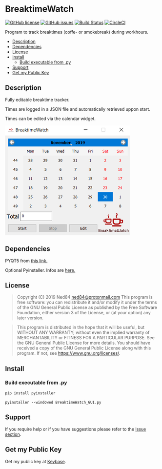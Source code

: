 # BreaktimeWatch

[![GitHub license](https://img.shields.io/github/license/Ned84/BreaktimeWatch?color=blue&style=plastic)](https://github.com/Ned84/BreaktimeWatch/blob/master/LICENSE)
[![GitHub issues](https://img.shields.io/github/issues/Ned84/BreaktimeWatch?style=plastic)](https://github.com/Ned84/BreaktimeWatch/issues)
[![Build Status](https://img.shields.io/endpoint.svg?url=https%3A%2F%2Factions-badge.atrox.dev%2F%2FNed84%2FBreaktimeWatch%2Fbadge&style=plastic)](https://actions-badge.atrox.dev//Ned84/BreaktimeWatch/goto)
[![CircleCI](https://circleci.com/gh/Ned84/BreaktimeWatch.svg?style=svg)](https://circleci.com/gh/Ned84/BreaktimeWatch)

Program to track breaktimes (coffe- or smokebreak) during workhours. 

* [Description](#description)
* [Dependencies](#dependencies)
* [License](#license)
* [Install](#install)
  * [Build executable from .py](#build-executable-from-py)
* [Support](#support)
* [Get my Public Key](#get-my-public-key)

## Description

Fully editable breaktime tracker.

Times are logged in a JSON file and automatically retrieved uppon start.

Times can be edited via the calendar widget.

![BreaktimeWatch GUI](https://github.com/Ned84/BreaktimeWatch/blob/master/Screenshots/BreaktimeWatch_GUI.png)

## Dependencies

PYQT5 from [this link.](https://pypi.org/project/PyQt5/)

Optional Pyinstaller. Infos are [here.](https://www.pyinstaller.org/downloads.html)

## License 

>Copyright (C) 2019  Ned84 ned84@protonmail.com
>This program is free software: you can redistribute it and/or modify
>it under the terms of the GNU General Public License as published by
>the Free Software Foundation, either version 3 of the License, or
>(at your option) any later version.

>This program is distributed in the hope that it will be useful,
>but WITHOUT ANY WARRANTY; without even the implied warranty of
>MERCHANTABILITY or FITNESS FOR A PARTICULAR PURPOSE.  See the
>GNU General Public License for more details.
>You should have received a copy of the GNU General Public License
>along with this program.  If not, see <https://www.gnu.org/licenses/>.

## Install
### Build executable from .py
```
pip install pyinstaller
```
```
pyinstaller --windowed BreaktimeWatch_GUI.py
```

## Support

If you require help or if you have suggestions please refer to the [Issue section](https://github.com/Ned84/BreaktimeWatch/issues).

## Get my Public Key

Get my public key at [Keybase](https://keybase.io/ned84).


